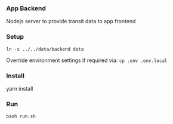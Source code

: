 ### App Backend
Nodejs server to provide transit data to app frontend

### Setup
`ln -s ../../data/backend data`

Override environment settings if required via:
`cp .env .env.local`

### Install

yarn install

### Run

`bash run.sh`
